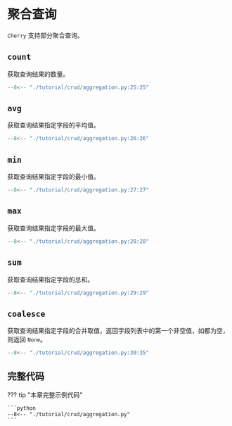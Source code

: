 # 聚合查询

`Cherry` 支持部分聚合查询。

## `count`

获取查询结果的数量。

```python
--8<-- "./tutorial/crud/aggregation.py:25:25"
```

## `avg`

获取查询结果指定字段的平均值。

```python
--8<-- "./tutorial/crud/aggregation.py:26:26"
```

## `min`

获取查询结果指定字段的最小值。

```python
--8<-- "./tutorial/crud/aggregation.py:27:27"
```

## `max`

获取查询结果指定字段的最大值。

```python
--8<-- "./tutorial/crud/aggregation.py:28:28"
```

## `sum`

获取查询结果指定字段的总和。

```python
--8<-- "./tutorial/crud/aggregation.py:29:29"
```

## `coalesce`

获取查询结果指定字段的合并取值，返回字段列表中的第一个非空值，如都为空，则返回 `None`。

```python
--8<-- "./tutorial/crud/aggregation.py:30:35"
```

## 完整代码

??? tip "本章完整示例代码"

    ```python
    --8<-- "./tutorial/crud/aggregation.py"
    ```
